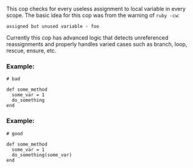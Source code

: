 This cop checks for every useless assignment to local variable in every
scope.
The basic idea for this cop was from the warning of `ruby -cw`:

    assigned but unused variable - foo

Currently this cop has advanced logic that detects unreferenced
reassignments and properly handles varied cases such as branch, loop,
rescue, ensure, etc.

### Example:

    # bad

    def some_method
      some_var = 1
      do_something
    end

### Example:

    # good

    def some_method
      some_var = 1
      do_something(some_var)
    end